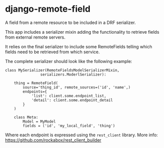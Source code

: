 django-remote-field
===================

A field from a remote resource to be included in a DRF serializer.

This app includes a serializer mixin adding the functionality to retrieve
fields from external remote servers.

It relies on the final serializer to include some RemoteFields telling
which fields need to be retrieved from which service.

The complete serializer should look like the following example:

    class MySerializer(RemoteFieldsModelSerializerMixin,
                    serializers.ModerlSerializer):

        thing = RemoteField(
            source='thing_id', remote_sources=('id', 'name',)
            endpoints={
                'list': client.some.endpoint_list,
                'detail': client.some.endpoint_detail
            }
        )

        class Meta:
            Model = MyModel
            fields = ('id', 'my_local_field', 'thing')

Where each endpoint is expressed using the `rest_client` library.
More info: https://github.com/rockabox/rest_client_builder
